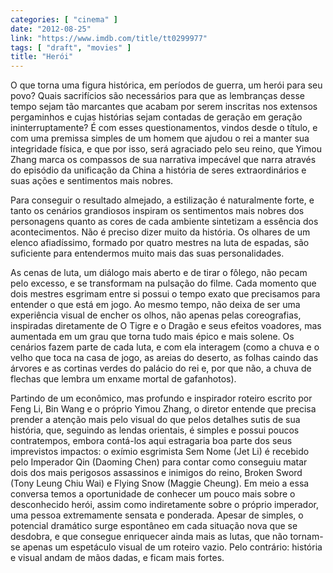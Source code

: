 ```yaml
---
categories: [ "cinema" ]
date: "2012-08-25"
link: "https://www.imdb.com/title/tt0299977"
tags: [ "draft", "movies" ]
title: "Herói"
---
```

O que torna uma figura histórica, em períodos de guerra, um herói para seu povo? Quais sacrifícios são necessários para que as lembranças desse tempo sejam tão marcantes que acabam por serem inscritas nos extensos pergaminhos e cujas histórias sejam contadas de geração em geração ininterruptamente? É com esses questionamentos, vindos desde o título, e com uma premissa simples de um homem que ajudou o rei a manter sua integridade física, e que por isso, será agraciado pelo seu reino, que Yimou Zhang marca os compassos de sua narrativa impecável que narra através do episódio da unificação da China a história de seres extraordinários e suas ações e sentimentos mais nobres.

Para conseguir o resultado almejado, a estilização é naturalmente forte, e tanto os cenários grandiosos inspiram os sentimentos mais nobres dos personagens quanto as cores de cada ambiente sintetizam a essência dos acontecimentos. Não é preciso dizer muito da história. Os olhares de um elenco afiadíssimo, formado por quatro mestres na luta de espadas, são suficiente para entendermos muito mais das suas personalidades.

As cenas de luta, um diálogo mais aberto e de tirar o fôlego, não pecam pelo excesso, e se transformam na pulsação do filme. Cada momento que dois mestres esgrimam entre si possui o tempo exato que precisamos para entender o que está em jogo. Ao mesmo tempo, não deixa de ser uma experiência visual de encher os olhos, não apenas pelas coreografias, inspiradas diretamente de O Tigre e o Dragão e seus efeitos voadores, mas aumentada em um grau que torna tudo mais épico e mais solene. Os cenários fazem parte de cada luta, e com ela interagem (como a chuva e o velho que toca na casa de jogo, as areias do deserto, as folhas caindo das árvores e as cortinas verdes do palácio do rei e, por que não, a chuva de flechas que lembra um enxame mortal de gafanhotos).

Partindo de um econômico, mas profundo e inspirador roteiro escrito por Feng Li, Bin Wang e o próprio Yimou Zhang, o diretor entende que precisa prender a atenção mais pelo visual do que pelos detalhes sutis de sua história, que, seguindo as lendas orientais, é simples e possui poucos contratempos, embora contá-los aqui estragaria boa parte dos seus imprevistos impactos: o exímio esgrimista Sem Nome (Jet Li) é recebido pelo Imperador Qin (Daoming Chen) para contar como conseguiu matar dois dos mais perigosos assassinos e inimigos do reino, Broken Sword (Tony Leung Chiu Wai) e Flying Snow (Maggie Cheung). Em meio a essa conversa temos a oportunidade de conhecer um pouco mais sobre o desconhecido herói, assim como indiretamente sobre o próprio imperador, uma pessoa extremamente sensata e ponderada. Apesar de simples, o potencial dramático surge espontâneo em cada situação nova que se desdobra, e que consegue enriquecer ainda mais as lutas, que não tornam-se apenas um espetáculo visual de um roteiro vazio. Pelo contrário: história e visual andam de mãos dadas, e ficam mais fortes.

